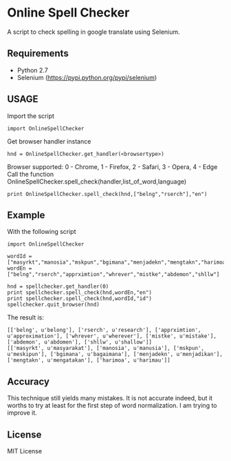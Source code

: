 # Online Spell Checker

A script to check spelling in google translate using Selenium.

## Requirements
* Python 2.7
* Selenium (https://pypi.python.org/pypi/selenium)

## USAGE
Import the script
```
import OnlineSpellChecker
```
Get browser handler instance
```
hnd = OnlineSpellChecker.get_handler(<browsertype>)
```
Browser supported: 0 - Chrome, 1 - Firefox, 2 - Safari, 3 - Opera, 4 - Edge
Call the function OnlineSpellChecker.spell_check(handler,list_of_word,language)
```
print OnlineSpellChecker.spell_check(hnd,["belng","rserch"],"en")
```

## Example
With the following script
```
import OnlineSpellChecker

wordId = ["masyrkt","manosia","mskpun","bgimana","menjadekn","mengtakn","harimoa"]
wordEn = ["belng","rserch","apprximtion","whrever","mistke","abdemon","shllw"]

hnd = spellchecker.get_handler(0)
print spellchecker.spell_check(hnd,wordEn,"en")
print spellchecker.spell_check(hnd,wordId,"id")
spellchecker.quit_browser(hnd)
```
The result is:
```
[['belng', u'belong'], ['rserch', u'research'], ['apprximtion', u'approximation'], ['whrever', u'wherever'], ['mistke', u'mistake'], ['abdemon', u'abdomen'], ['shllw', u'shallow']]
[['masyrkt', u'masyarakat'], ['manosia', u'manusia'], ['mskpun', u'meskipun'], ['bgimana', u'bagaimana'], ['menjadekn', u'menjadikan'], ['mengtakn', u'mengatakan'], ['harimoa', u'harimau']]
```

## Accuracy
This technique still yields many mistakes. It is not accurate indeed, but it worths to try at least for the first step of word normalization. I am trying to improve it.

## License
MIT License

